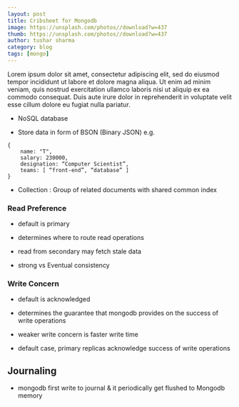 ```yaml
---
layout: post
title: Cribsheet for Mongodb
image: https://unsplash.com/photos//download?w=437
thumb: https://unsplash.com/photos//download?w=437
author: tushar sharma
category: blog
tags: [mongo]
---
```


Lorem ipsum dolor sit amet, consectetur adipiscing elit, sed do eiusmod tempor incididunt ut labore et dolore magna aliqua. Ut enim ad minim veniam, quis nostrud exercitation ullamco laboris nisi ut aliquip ex ea commodo consequat. Duis aute irure dolor in reprehenderit in voluptate velit esse cillum dolore eu fugiat nulla pariatur.<!-- truncate_here -->


- NoSQL database

- Store data in form of BSON (Binary JSON) e.g.

```
{
    name: "T",
    salary: 230000,
    designation: “Computer Scientist”,
    teams: [ “front-end”, “database” ]
}
```

- Collection : Group of related documents with shared common index

### Read Preference

- default is primary

- determines where to route read operations

- read from secondary may fetch stale data

- strong vs Eventual consistency


### Write Concern

- default is acknowledged

- determines the guarantee that mongodb provides on the success of write operations

- weaker write concern is faster write time

- default case, primary replicas acknowledge success of write operations

## Journaling 

- mongodb first write to journal \& it periodically get flushed to Mongodb memory
